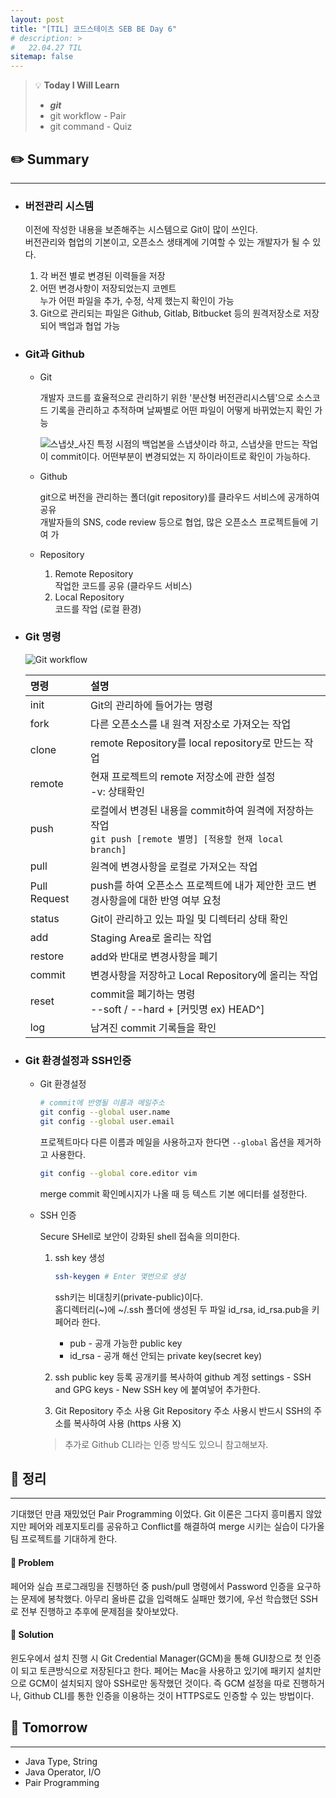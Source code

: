```yaml
---
layout: post
title: "[TIL] 코드스테이츠 SEB BE Day 6"
# description: >
#   22.04.27 TIL
sitemap: false
---
```

> 💡 **Today I Will Learn**
>
> * ***git***
> * git workflow - Pair
> * git command - Quiz

## ✏️ Summary

***

* ### 버전관리 시스템
  
  이전에 작성한 내용을 보존해주는 시스템으로 Git이 많이 쓰인다.  
  버전관리와 협업의 기본이고, 오픈소스 생태계에 기여할 수 있는 개발자가 될 수 있다.

  1. 각 버전 별로 변경된 이력들을 저장
  2. 어떤 변경사항이 저장되었는지 코멘트  
     누가 어떤 파일을 추가, 수정, 삭제 했는지 확인이 가능
  3. Git으로 관리되는 파일은 Github, Gitlab, Bitbucket 등의 원격저장소로 저장되어 백업과 협업 가능

* ### Git과 Github
  
  * Git

    개발자 코드를 효율적으로 관리하기 위한 '분산형 버전관리시스템'으로 소스코드 기록을 관리하고 추적하며
    날짜별로 어떤 파일이 어떻게 바뀌었는지 확인 가능

    ![스냅샷_사진](https://user-images.githubusercontent.com/44282342/166416423-e245c5bf-e34f-41fd-a17c-61b4cda9ed7e.PNG)
    특정 시점의 백업본을 스냅샷이라 하고, 스냅샷을 만드는 작업이 commit이다. 어떤부분이 변경되었는 지 하이라이트로 확인이 가능하다.
  
  * Github

    git으로 버전을 관리하는 폴더(git repository)를 클라우드 서비스에 공개하여 공유  
    개발자들의 SNS, code review 등으로 협업, 많은 오픈소스 프로젝트들에 기여 가
  
  * Repository

    1. Remote Repository  
      작업한 코드를 공유 (클라우드 서비스)
    2. Local Repository  
      코드를 작업 (로컬 환경)

* ### Git 명령

    ![Git workflow](https://user-images.githubusercontent.com/44282342/166417877-07aecadd-681d-4be2-9571-1585285221f2.png)

    |명령|설명|
    |:---|:---|
    |init|Git의 관리하에 들어가는 명령|
    |fork|다른 오픈소스를 내 원격 저장소로 가져오는 작업|
    |clone|remote Repository를 local repository로 만드는 작업|
    |remote|현재 프로젝트의 remote 저장소에 관한 설정 <br> -v: 상태확인|
    |push|로컬에서 변경된 내용을 commit하여 원격에 저장하는 작업 <br> `git push [remote 별명] [적용할 현재 local branch]`|
    |pull|원격에 변경사항을 로컬로 가져오는 작업|
    |Pull Request|push를 하여 오픈소스 프로젝트에 내가 제안한 코드 변경사항을에 대한 반영 여부 요청|
    |status|Git이 관리하고 있는 파일 및 디렉터리 상태 확인|
    |add|Staging Area로 올리는 작업|
    |restore|add와 반대로 변경사항을 폐기|
    |commit|변경사항을 저장하고 Local Repository에 올리는 작업|
    |reset|commit을 폐기하는 명령 <br> --soft / --hard + [커밋명 ex) HEAD^]|
    |log|남겨진 commit 기록들을 확인|

* ### Git 환경설정과 SSH인증
  
  * Git 환경설정  

    ```bash
    # commit에 반영될 이름과 메일주소
    git config --global user.name 
    git config --global user.email
    ```

    프로젝트마다 다른 이름과 메일을 사용하고자 한다면 `--global` 옵션을 제거하고 사용한다.

    ``` bash
    git config --global core.editor vim
    ```

    merge commit 확인메시지가 나올 때 등 텍스트 기본 에디터를 설정한다.
  
  * SSH 인증

    Secure SHell로 보안이 강화된 shell 접속을 의미한다.
    1. ssh key 생성  

        ```bash
        ssh-keygen # Enter 몇번으로 생성
        ```

        ssh키는 비대칭키(private-public)이다.  
        홈디렉터리(~)에 ~/.ssh 폴더에 생성된 두 파일 id_rsa, id_rsa.pub을 키페어라 한다.  
        * pub - 공개 가능한 public key  
        * id_rsa - 공개 해선 안되는 private key(secret key)

    2. ssh public key 등록
    공개키를 복사하여 github 계정 settings - SSH and GPG keys - New SSH key 에 붙여넣어 추가한다.

    3. Git Repository 주소 사용
    Git Repository 주소 사용시 반드시 SSH의 주소를 복사하여 사용 (https 사용 X)

    > 추가로 Github CLI라는 인증 방식도 있으니 참고해보자.

## 📌 정리

***

  기대했던 만큼 재밌었던 Pair Programming 이었다. Git 이론은 그다지 흥미롭지 않았지만 페어와 레포지토리를 공유하고 Conflict를 해결하여 merge 시키는 실습이 다가올 팀 프로젝트를 기대하게 한다.

#### 👿 Problem

  페어와 실습 프로그래밍을 진행하던 중 push/pull 명령에서 Password 인증을 요구하는 문제에 봉착했다. 아무리 올바른 값을 입력해도 실패만 했기에, 우선 학습했던 SSH로 전부 진행하고 추후에 문제점을 찾아보았다.

#### 👼 Solution

  윈도우에서 설치 진행 시 Git Credential Manager(GCM)을 통해 GUI창으로 첫 인증이 되고 토큰방식으로 저장된다고 한다. 페어는 Mac을 사용하고 있기에 패키지 설치만으로 GCM이 설치되지 않아 SSH로만 동작했던 것이다. 즉 GCM 설정을 따로 진행하거나, Github CLI를 통한 인증을 이용하는 것이 HTTPS로도 인증할 수 있는 방법이다.

## 🎯 Tomorrow

***

* Java Type, String
* Java Operator, I/O
* Pair Programming